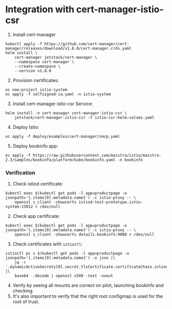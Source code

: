 # Integration with cert-manager-istio-csr

1. Install cert-manager
```shell
kubectl apply -f https://github.com/cert-manager/cert-manager/releases/download/v1.8.0/cert-manager.crds.yaml
helm install \
    cert-manager jetstack/cert-manager \
    --namespace cert-manager \
    --create-namespace \
    --version v1.8.0
```

2. Provision certificates:
```shell
oc new-project istio-system
oc apply -f selfsigned-ca.yaml -n istio-system
```

3. Install cert-manager istio-csr Service:
```shell
helm install -n cert-manager cert-manager-istio-csr \
    jetstack/cert-manager-istio-csr -f istio-csr-helm-values.yaml
```

4. Deploy Istio:
```shell
oc apply -f deploy/examples/cert-manager/smcp.yaml
```

5. Deploy bookinfo app:
```shell
oc apply -f https://raw.githubusercontent.com/maistra/istio/maistra-2.3/samples/bookinfo/platform/kube/bookinfo.yaml -n bookinfo
```

### Verification

1. Check istiod certificate:
```shell
kubectl exec $(kubectl get pods -l app=productpage -o jsonpath='{.items[0].metadata.name}') -c istio-proxy -- \
    openssl s_client -showcerts istiod-test-prototype.istio-system:15012 < /dev/null
```
2. Check app certificate:
```shell
kubectl exec $(kubectl get pods -l app=productpage -o jsonpath='{.items[0].metadata.name}') -c istio-proxy -- \
    openssl s_client -showcerts details.bookinfo:9080 < /dev/null
```
3. Check certificates with `istioctl`:
```shell
istioctl pc s $(kubectl get pods -l app=productpage -o jsonpath='{.items[0].metadata.name}') -o json |\
    jq -r '.dynamicActiveSecrets[0].secret.tlsCertificate.certificateChain.inlineBytes' |\
    base64 --decode | openssl x509 -text -noout
```
4. Verify by seeing all mounts are correct on pilot, launching bookinfo and checking.
5. It's also important to verify that the right root configmap is used for the root of trust.
